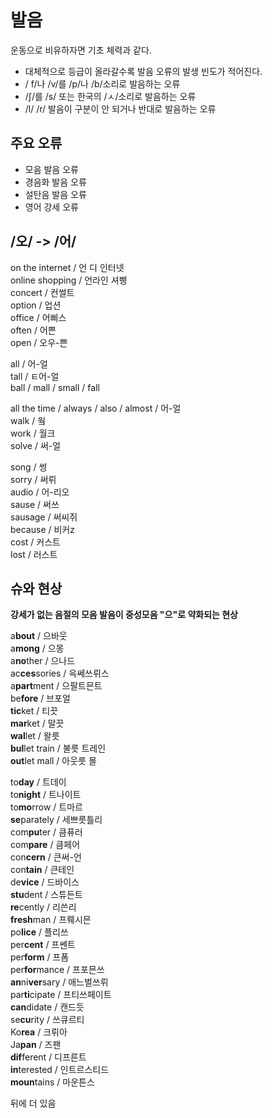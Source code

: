 # 발음
운동으로 비유하자면 기초 체력과 같다.  

- 대체적으로 등급이 올라갈수록 발음 오류의 발생 빈도가 적어진다.  
- / f/나 /v/를 /p/나 /b/소리로 발음하는 오류  
- /ʃ/를 /s/ 또는 한국의 /ㅅ/소리로 발음하는 오류  
- /l/ /r/ 발음이 구분이 안 되거나 반대로 발음하는 오류  

## 주요 오류
- 모음 발음 오류
- 경음화 발음 오류
- 설탄음 발음 오류
- 영어 강세 오류

## /오/ -> /어/
on the internet / 언 디 인터넷  
online shopping / 언라인 셔삥  
concert / 컨썰트  
option / 업션  
office / 어삐스  
often / 어쁜  
open / 오우-쁜  
   
all / 어-얼  
tall / ㅌ어-얼  
ball / mall / small / fall  
   
all the time / always / also / almost / 어-얼  
walk / 웤  
work / 월크  
solve / 써-얼  
   
song / 썽  
sorry / 써뤼  
audio / 어-리오  
sause / 써쓰  
sausage / 써씨쥐  
because / 비커z  
cost / 커스트  
lost / 러스트  

## 슈와 현상
**강세가 없는 음절의 모음 발음이 중성모음 "으"로 약화되는 현상**  
  
a**bout** / 으바웃  
a**mong** / 으몽  
a**no**ther / 으나드  
ac**ces**sories / 윽쎄쓰뤼스  
a**part**ment / 으팔트믄트  
be**fore** / 브포얼  
**tic**ket / 티끗  
**mar**ket / 말끗  
**wal**let / 왈릇  
**bul**let train / 불릇 트레인  
**out**let mall / 아웃릇 몰  

to**day** / 트데이  
to**night** / 트나이트  
to**mo**rrow / 트마르  
**se**parately / 세쁘릇틀리  
com**pu**ter / 큼퓨러  
com**pare** / 큼페어  
con**cern** / 큰써-언  
con**tain** / 큰테인  
de**vice** / 드바이스  
**stu**dent / 스튜든트  
**re**cently / 리쓴리  
**fresh**man / 프뤠시믄  
po**lice** / 플리쓰  
per**cent** / 프쎈트  
per**form** / 프폼  
per**for**mance / 프포믄쓰  
**an**ni**ver**sary / 애느벌쓰뤼  
par**ti**cipate / 프티쓰페이트  
**can**didate / 캔드듯  
se**cu**rity / 쓰큐르티  
Ko**rea** / 크뤼아  
Ja**pan** / 즈팬  
**dif**ferent / 디프른트  
**in**terested / 인트르스티드  
**moun**tains / 마운튼스  

뒤에 더 있음
